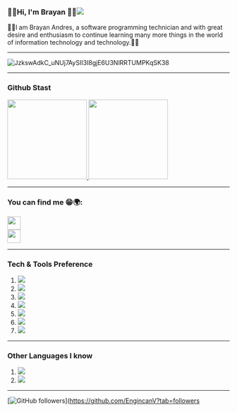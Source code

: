 ### 🎸🎶Hi, I'm Brayan 🤟🏴<img src="https://komarev.com/ghpvc/?username=Brayan-Hc11&color=blue">

🧙‍♂️I am Brayan Andres, a software programming technician and with great desire and enthusiasm to continue learning many more things in the world of information technology and technology.👋👊

---

![JzkswAdkC_uNUj7AySII3I8gjE6U3NlRRTUMPKqSK38](https://user-images.githubusercontent.com/118775234/208208524-a67a73d2-8cb4-49a2-9887-b3308eec045f.gif)

---
###     Github Stast

<a href="https://github.com/Brayan-Hc11">
  <img height="180em" src="https://github-readme-stats.vercel.app/api?username=Brayan-Hc11&theme=buefy&show_icons=true" />
  <img height="180em" src="https://github-readme-stats.vercel.app/api/top-langs/?username=Brayan-Hc11&theme=buefy&layout=compact" />
</a>

---
###     You can find me 😁🌍:


<a href="https://twitter.com/Brayan_HC11" target="_blank">
<img src="https://i.pinimg.com/originals/91/90/9e/91909e037f7088dfc9fb29a46304db0e.jpg" style="width: 30px; height: 30px;">
</a><br>

<a href="https://www.facebook.com/profile.php?id=100028934001640" target="_blank">
<img src="https://cdn-icons-png.flaticon.com/512/1384/1384879.png" jsaction="load:XAeZkd;" style="width: 30px; height: 30px;">
</a><br>

---
### Tech & Tools Preference

<ol>
 
<li><img src="http://img.shields.io/badge/-Git-F1502F?style=flat&logo=git&logoColor=FFFFFF"></li>
<li><img src="https://img.shields.io/badge/-React-000000?style=flat&logo=react&logoColor=00c8ff"></li>
<li><img src="http://img.shields.io/badge/-Github-000000?style=flat&logo=github&logoColor=FFFFFF"></li>
<li><img src = "https://img.shields.io/badge/-HTML5-E34F26?style=flat&logo=html5&logoColor=white"></li>
<li><img src="https://img.shields.io/badge/-MySQL-F29111?style=flat&logo=mysql&logoColor=FFFFFF"></li>
<li><img src="http://img.shields.io/badge/-VS%20Code-007ACC?style=flat&logo=visual%20studio%20code&logoColor=white"></li>
<li><img src="https://img.shields.io/badge/-JavaScript-eed718?style=flat&logo=javascript&logoColor=ffffff"></li>
 
</ol>

---

###  Other Languages I know
<ol>

<li><img src = "https://img.shields.io/badge/-HTML5-E34F26?style=flat&logo=html5&logoColor=white"></li> 
<li><img src="https://img.shields.io/badge/-Python-black?style=flat&logo=python&logoColor=white" ></li> 

</ol>

---

[![GitHub followers](https://img.shields.io/github/followers/EngincanV.svg?style=social&label=Follow&maxAge=2592000)](https://github.com/EngincanV?tab=followers
